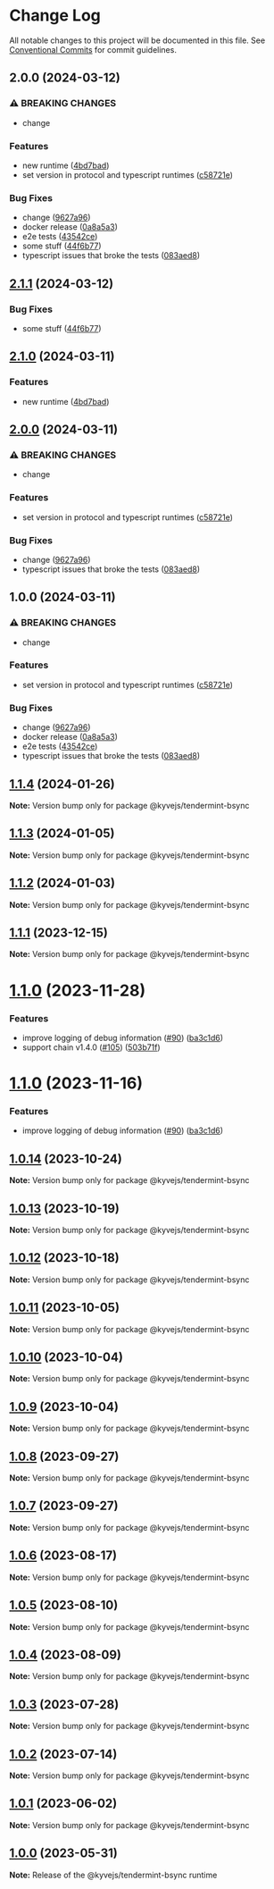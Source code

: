 # Change Log

All notable changes to this project will be documented in this file.
See [Conventional Commits](https://conventionalcommits.org) for commit guidelines.

## 2.0.0 (2024-03-12)


### ⚠ BREAKING CHANGES

* change

### Features

* new runtime ([4bd7bad](https://github.com/shifty11/kyve-rdk-fork/commit/4bd7bad2a1627d649bcab6baa48f5af1020d118f))
* set version in protocol and typescript runtimes ([c58721e](https://github.com/shifty11/kyve-rdk-fork/commit/c58721ee8d1fb18114dc00c8b07e7a304ed42152))


### Bug Fixes

* change ([9627a96](https://github.com/shifty11/kyve-rdk-fork/commit/9627a96aba6ad68c25592331bbdf8a5675112172))
* docker release ([0a8a5a3](https://github.com/shifty11/kyve-rdk-fork/commit/0a8a5a3be9671f619cdd7618f1e77eba35aef47e))
* e2e tests ([43542ce](https://github.com/shifty11/kyve-rdk-fork/commit/43542ce41082dfa87853e831ef76f2bfd9cef057))
* some stuff ([44f6b77](https://github.com/shifty11/kyve-rdk-fork/commit/44f6b777eb1587b32a36516c434b5b9de5477d8b))
* typescript issues that broke the tests ([083aed8](https://github.com/shifty11/kyve-rdk-fork/commit/083aed882b8c497314ca5f0fa10026f471c6dac6))

## [2.1.1](https://github.com/shifty11/kyve-rdk-fork/compare/runtime/tendermint-bsync@v2.1.0...runtime/tendermint-bsync@2.1.1) (2024-03-12)


### Bug Fixes

* some stuff ([44f6b77](https://github.com/shifty11/kyve-rdk-fork/commit/44f6b777eb1587b32a36516c434b5b9de5477d8b))

## [2.1.0](https://github.com/shifty11/kyve-rdk-fork/compare/runtime/tendermint-bsync-v2.0.0...runtime/tendermint-bsync@v2.1.0) (2024-03-11)


### Features

* new runtime ([4bd7bad](https://github.com/shifty11/kyve-rdk-fork/commit/4bd7bad2a1627d649bcab6baa48f5af1020d118f))

## [2.0.0](https://github.com/shifty11/kyve-rdk-fork/compare/runtime/tendermint-bsync@1.0.0...runtime/tendermint-bsync-v2.0.0) (2024-03-11)


### ⚠ BREAKING CHANGES

* change

### Features

* set version in protocol and typescript runtimes ([c58721e](https://github.com/shifty11/kyve-rdk-fork/commit/c58721ee8d1fb18114dc00c8b07e7a304ed42152))


### Bug Fixes

* change ([9627a96](https://github.com/shifty11/kyve-rdk-fork/commit/9627a96aba6ad68c25592331bbdf8a5675112172))
* typescript issues that broke the tests ([083aed8](https://github.com/shifty11/kyve-rdk-fork/commit/083aed882b8c497314ca5f0fa10026f471c6dac6))

## 1.0.0 (2024-03-11)


### ⚠ BREAKING CHANGES

* change

### Features

* set version in protocol and typescript runtimes ([c58721e](https://github.com/shifty11/kyve-rdk-fork/commit/c58721ee8d1fb18114dc00c8b07e7a304ed42152))


### Bug Fixes

* change ([9627a96](https://github.com/shifty11/kyve-rdk-fork/commit/9627a96aba6ad68c25592331bbdf8a5675112172))
* docker release ([0a8a5a3](https://github.com/shifty11/kyve-rdk-fork/commit/0a8a5a3be9671f619cdd7618f1e77eba35aef47e))
* e2e tests ([43542ce](https://github.com/shifty11/kyve-rdk-fork/commit/43542ce41082dfa87853e831ef76f2bfd9cef057))
* typescript issues that broke the tests ([083aed8](https://github.com/shifty11/kyve-rdk-fork/commit/083aed882b8c497314ca5f0fa10026f471c6dac6))

## [1.1.4](https://github.com/KYVENetwork/kyvejs/compare/@kyvejs/tendermint-bsync@1.1.3...@kyvejs/tendermint-bsync@1.1.4) (2024-01-26)

**Note:** Version bump only for package @kyvejs/tendermint-bsync

## [1.1.3](https://github.com/KYVENetwork/kyvejs/compare/@kyvejs/tendermint-bsync@1.1.2...@kyvejs/tendermint-bsync@1.1.3) (2024-01-05)

**Note:** Version bump only for package @kyvejs/tendermint-bsync

## [1.1.2](https://github.com/KYVENetwork/kyvejs/compare/@kyvejs/tendermint-bsync@1.1.1...@kyvejs/tendermint-bsync@1.1.2) (2024-01-03)

**Note:** Version bump only for package @kyvejs/tendermint-bsync

## [1.1.1](https://github.com/KYVENetwork/kyvejs/compare/@kyvejs/tendermint-bsync@1.1.0...@kyvejs/tendermint-bsync@1.1.1) (2023-12-15)

**Note:** Version bump only for package @kyvejs/tendermint-bsync

# [1.1.0](https://github.com/KYVENetwork/kyvejs/compare/@kyvejs/tendermint-bsync@1.0.14...@kyvejs/tendermint-bsync@1.1.0) (2023-11-28)

### Features

- improve logging of debug information ([#90](https://github.com/KYVENetwork/kyvejs/issues/90)) ([ba3c1d6](https://github.com/KYVENetwork/kyvejs/commit/ba3c1d63060f38c112d7b5102341a0c9000d7d54))
- support chain v1.4.0 ([#105](https://github.com/KYVENetwork/kyvejs/issues/105)) ([503b71f](https://github.com/KYVENetwork/kyvejs/commit/503b71f40ed4d32c68d2bff34cfcf88120944c73))

# [1.1.0](https://github.com/KYVENetwork/kyvejs/compare/@kyvejs/tendermint-bsync@1.0.14...@kyvejs/tendermint-bsync@1.1.0) (2023-11-16)

### Features

- improve logging of debug information ([#90](https://github.com/KYVENetwork/kyvejs/issues/90)) ([ba3c1d6](https://github.com/KYVENetwork/kyvejs/commit/ba3c1d63060f38c112d7b5102341a0c9000d7d54))

## [1.0.14](https://github.com/KYVENetwork/kyvejs/compare/@kyvejs/tendermint-bsync@1.0.13...@kyvejs/tendermint-bsync@1.0.14) (2023-10-24)

**Note:** Version bump only for package @kyvejs/tendermint-bsync

## [1.0.13](https://github.com/KYVENetwork/kyvejs/compare/@kyvejs/tendermint-bsync@1.0.12...@kyvejs/tendermint-bsync@1.0.13) (2023-10-19)

**Note:** Version bump only for package @kyvejs/tendermint-bsync

## [1.0.12](https://github.com/KYVENetwork/kyvejs/compare/@kyvejs/tendermint-bsync@1.0.11...@kyvejs/tendermint-bsync@1.0.12) (2023-10-18)

**Note:** Version bump only for package @kyvejs/tendermint-bsync

## [1.0.11](https://github.com/KYVENetwork/kyvejs/compare/@kyvejs/tendermint-bsync@1.0.10...@kyvejs/tendermint-bsync@1.0.11) (2023-10-05)

**Note:** Version bump only for package @kyvejs/tendermint-bsync

## [1.0.10](https://github.com/KYVENetwork/kyvejs/compare/@kyvejs/tendermint-bsync@1.0.9...@kyvejs/tendermint-bsync@1.0.10) (2023-10-04)

**Note:** Version bump only for package @kyvejs/tendermint-bsync

## [1.0.9](https://github.com/KYVENetwork/kyvejs/compare/@kyvejs/tendermint-bsync@1.0.8...@kyvejs/tendermint-bsync@1.0.9) (2023-10-04)

**Note:** Version bump only for package @kyvejs/tendermint-bsync

## [1.0.8](https://github.com/KYVENetwork/kyvejs/compare/@kyvejs/tendermint-bsync@1.0.7...@kyvejs/tendermint-bsync@1.0.8) (2023-09-27)

**Note:** Version bump only for package @kyvejs/tendermint-bsync

## [1.0.7](https://github.com/KYVENetwork/kyvejs/compare/@kyvejs/tendermint-bsync@1.0.6...@kyvejs/tendermint-bsync@1.0.7) (2023-09-27)

**Note:** Version bump only for package @kyvejs/tendermint-bsync

## [1.0.6](https://github.com/KYVENetwork/kyvejs/compare/@kyvejs/tendermint-bsync@1.0.5...@kyvejs/tendermint-bsync@1.0.6) (2023-08-17)

**Note:** Version bump only for package @kyvejs/tendermint-bsync

## [1.0.5](https://github.com/KYVENetwork/kyvejs/compare/@kyvejs/tendermint-bsync@1.0.4...@kyvejs/tendermint-bsync@1.0.5) (2023-08-10)

**Note:** Version bump only for package @kyvejs/tendermint-bsync

## [1.0.4](https://github.com/KYVENetwork/kyvejs/compare/@kyvejs/tendermint-bsync@1.0.3...@kyvejs/tendermint-bsync@1.0.4) (2023-08-09)

**Note:** Version bump only for package @kyvejs/tendermint-bsync

## [1.0.3](https://github.com/KYVENetwork/kyvejs/compare/@kyvejs/tendermint-bsync@1.0.2...@kyvejs/tendermint-bsync@1.0.3) (2023-07-28)

**Note:** Version bump only for package @kyvejs/tendermint-bsync

## [1.0.2](https://github.com/KYVENetwork/kyvejs/compare/@kyvejs/tendermint-bsync@1.0.1...@kyvejs/tendermint-bsync@1.0.2) (2023-07-14)

**Note:** Version bump only for package @kyvejs/tendermint-bsync

## [1.0.1](https://github.com/KYVENetwork/kyvejs/compare/@kyvejs/tendermint-bsync@1.0.0...@kyvejs/tendermint-bsync@1.0.1) (2023-06-02)

**Note:** Version bump only for package @kyvejs/tendermint-bsync

## [1.0.0](https://github.com/KYVENetwork/kyvejs/compare/@kyvejs/tendermint-bsync@1.0.0-beta.10...@kyvejs/tendermint-bsync@1.0.0) (2023-05-31)

**Note:** Release of the @kyvejs/tendermint-bsync runtime
